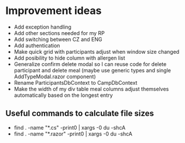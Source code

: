 # Improvement ideas

- Add exception handling
- Add other sections needed for my RP
- Add switching between CZ and ENG
- Add authentication
- Make quick grid with participants adjust when window size changed
- Add posibility to hide column with allergen list
- Generalize confirm delete modal so I can reuse code for delete participant and delete meal (maybe use generic types and single AddTypeModal.razor component)
- Rename ParticipantsDbContext to CampDbContext
- Make the width of my div table meal columns adjust themselves automatically based on the longest entry

## Useful commands to calculate file sizes
- find . -name "*.cs" -print0 | xargs -0 du -shcA
- find . -name "*.razor" -print0 | xargs -0 du -shcA